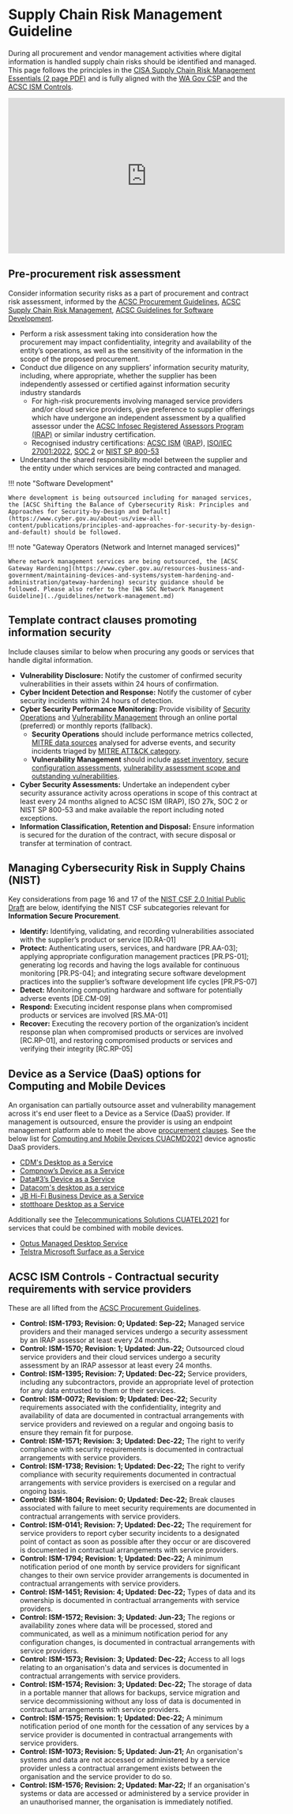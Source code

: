 # Supply Chain Risk Management Guideline

During all procurement and vendor management activities where digital information is handled supply chain risks should be identified and managed. This page follows the principles in the [CISA Supply Chain Risk Management Essentials (2 page PDF)](https://www.cisa.gov/sites/default/files/publications/ict_scrm_essentials_508.pdf) and is fully aligned with the [WA Gov CSP](https://www.wa.gov.au/government/publications/wa-government-cyber-security-policy) and the [ACSC ISM Controls](https://www.cyber.gov.au/resources-business-and-government/essential-cyber-security/ism).

<iframe width="560" height="315" src="https://www.youtube-nocookie.com/embed/qvFfoHxfBqY?si=2VsaNSqPTnxaWqSM&amp;start=1560" title="YouTube video player" frameborder="0" allow="accelerometer; autoplay; clipboard-write; encrypted-media; gyroscope; picture-in-picture; web-share" allowfullscreen></iframe>

## Pre-procurement risk assessment

Consider information security risks as a part of procurement and contract risk assessment, informed by the [ACSC Procurement Guidelines](https://www.cyber.gov.au/resources-business-and-government/essential-cyber-security/ism/cyber-security-guidelines/guidelines-procurement-and-outsourcing), [ACSC Supply Chain Risk Management](https://www.cyber.gov.au/resources-business-and-government/maintaining-devices-and-systems/outsourcing-and-procurement/cyber-supply-chains/cyber-supply-chain-risk-management), [ACSC Guidelines for Software Development](https://www.cyber.gov.au/resources-business-and-government/essential-cyber-security/ism/cyber-security-guidelines/guidelines-software-development).

- Perform a risk assessment taking into consideration how the procurement may impact confidentiality, integrity and availability of the entity’s operations, as well as the sensitivity of the information in the scope of the proposed procurement.
- Conduct due diligence on any suppliers’ information security maturity, including, where appropriate, whether the supplier has been independently assessed or certified against information security industry standards
    - For high-risk procurements involving managed service providers and/or cloud service providers, give preference to supplier offerings which have undergone an independent assessment by a qualified assessor under the [ACSC Infosec Registered Assessors Program (IRAP)](https://www.cyber.gov.au/resources-business-and-government/assessment-and-evaluation-programs/infosec-registered-assessors-program) or similar industry certification.
    - Recognised industry certifications: [ACSC ISM](https://www.cyber.gov.au/resources-business-and-government/essential-cyber-security/ism) ([IRAP](https://www.cyber.gov.au/resources-business-and-government/assessment-and-evaluation-programs/infosec-registered-assessors-program)), [ISO/IEC 27001:2022](https://www.iso.org/standard/27001), [SOC 2](https://www.aicpa-cima.com/topic/audit-assurance/audit-and-assurance-greater-than-soc-2) or [NIST SP 800-53](https://csrc.nist.gov/pubs/sp/800/53/r5/upd1/final)
- Understand the shared responsibility model between the supplier and the entity under which services are being contracted and managed.

!!! note "Software Development"

    Where development is being outsourced including for managed services, the [ACSC Shifting the Balance of Cybersecurity Risk: Principles and Approaches for Security-by-Design and Default](https://www.cyber.gov.au/about-us/view-all-content/publications/principles-and-approaches-for-security-by-design-and-default) should be followed.

!!! note "Gateway Operators (Network and Internet managed services)"

    Where network management services are being outsourced, the [ACSC Gateway Hardening](https://www.cyber.gov.au/resources-business-and-government/maintaining-devices-and-systems/system-hardening-and-administration/gateway-hardening) security guidance should be followed. Please also refer to the [WA SOC Network Management Guideline](../guidelines/network-management.md)

## Template contract clauses promoting information security

Include clauses similar to below when procuring any goods or services that handle digital information.

- **Vulnerability Disclosure:** Notify the customer of confirmed security vulnerabilities in their assets within 24 hours of confirmation.
- **Cyber Incident Detection and Response:** Notify the customer of cyber security incidents within 24 hours of detection.
- **Cyber Security Performance Monitoring:** Provide visibility of [Security Operations](../baselines/security-operations.md) and [Vulnerability Management](../baselines/vulnerability-management.md) through an online portal (preferred) or monthly reports (fallback).
    - **Security Operations** should include performance metrics collected, [MITRE data sources](https://attack.mitre.org/datasources/) analysed for adverse events, and security incidents triaged by [MITRE ATT&CK category](https://attack.mitre.org).
    - **Vulnerability Management** should include [asset inventory](https://www.cyber.gov.au/resources-business-and-government/essential-cyber-security/ism/cyber-security-guidelines/guidelines-system-management), [secure configuration assessments](https://soc.cyber.wa.gov.au/guidelines/secure-configuration/), [vulnerability assessment scope and outstanding vulnerabilities](https://soc.cyber.wa.gov.au/baselines/vulnerability-management/).
- **Cyber Security Assessments:** Undertake an independent cyber security assurance activity across operations in scope of this contract at least every 24 months aligned to ACSC ISM (IRAP), ISO 27k, SOC 2 or NIST SP 800-53 and make available the report including noted exceptions.
- **Information Classification, Retention and Disposal:** Ensure information is secured for the duration of the contract, with secure disposal or transfer at termination of contract.

## Managing Cybersecurity Risk in Supply Chains (NIST)

Key considerations from page 16 and 17 of the [NIST CSF 2.0 Initial Public Draft](https://nvlpubs.nist.gov/nistpubs/CSWP/NIST.CSWP.29.ipd.pdf) are below, identifying the NIST CSF subcategories relevant for **Information Secure Procurement**.

- **Identify:** Identifying, validating, and recording vulnerabilities associated with the supplier’s product or service [ID.RA-01]
- **Protect:** Authenticating users, services, and hardware [PR.AA-03]; applying appropriate configuration management practices [PR.PS-01]; generating log records and having the logs available for continuous monitoring [PR.PS-04]; and integrating secure software development practices into the supplier’s software development life cycles [PR.PS-07]
- **Detect:** Monitoring computing hardware and software for potentially adverse events [DE.CM-09]
- **Respond:** Executing incident response plans when compromised products or services are involved [RS.MA-01]
- **Recover:** Executing the recovery portion of the organization’s incident response plan when compromised products or services are involved [RC.RP-01], and restoring compromised products or services and verifying their integrity [RC.RP-05]

## Device as a Service (DaaS) options for Computing and Mobile Devices

An organisation can partially outsource asset and vulnerability management across it's end user fleet to a Device as a Service (DaaS) provider. If management is outsourced, ensure the provider is using an endpoint management platform able to meet the above [procurement clauses](#template-contract-clauses-promoting-information-security). See the below list for [Computing and Mobile Devices CUACMD2021](https://www.wa.gov.au/government/cuas/computing-and-mobile-devices-cuacmd2021) device agnostic DaaS providers.

- [CDM's Desktop as a Service](https://cdm.com.au/solutions/modern-workplace/)
- [Compnow’s Device as a Service](https://www.compnow.com.au/capabilities/lifecycle-management/)
- [Data#3’s Device as a Service](https://www.data3.com/solutions/modern-workplace/end-user-devices/device-as-a-service/)
- [Datacom's desktop as a service](https://datacom.com/au/en/solutions/cloud/cloud-solutions/desktop-as-a-service)
- [JB Hi-Fi Business Device as a Service](https://www.jbhifi.business/daas)
- [stotthoare Desktop as a Service](https://stotthoare.com.au/capabilities/managed-services/device-as-a-service/)

Additionally see the [Telecommunications Solutions CUATEL2021](https://www.wa.gov.au/government/cuas/telecommunications-solutions-cuatel2021) for services that could be combined with mobile devices.

- [Optus Managed Desktop Service](http://smb.optus.com.au/opfiles/Business/PDFs/Managed_Desktop_Services_Factsheet.pdf)
- [Telstra Microsoft Surface as a Service](https://www.telstra.com.au/business-enterprise/products/mobility-solutions/plans-and-devices/surface-as-a-service)

## ACSC ISM Controls - Contractual security requirements with service providers

These are all lifted from the  [ACSC Procurement Guidelines](https://www.cyber.gov.au/resources-business-and-government/essential-cyber-security/ism/cyber-security-guidelines/guidelines-procurement-and-outsourcing).

- **Control: ISM-1793; Revision: 0; Updated: Sep-22;** Managed service providers and their managed services undergo a security assessment by an IRAP assessor at least every 24 months.
- **Control: ISM-1570; Revision: 1; Updated: Jun-22;** Outsourced cloud service providers and their cloud services undergo a security assessment by an IRAP assessor at least every 24 months.
- **Control: ISM-1395; Revision: 7; Updated: Dec-22;** Service providers, including any subcontractors, provide an appropriate level of protection for any data entrusted to them or their services.
- **Control: ISM-0072; Revision: 9; Updated: Dec-22;** Security requirements associated with the confidentiality, integrity and availability of data are documented in contractual arrangements with service providers and reviewed on a regular and ongoing basis to ensure they remain fit for purpose.
- **Control: ISM-1571; Revision: 3; Updated: Dec-22;** The right to verify compliance with security requirements is documented in contractual arrangements with service providers.
- **Control: ISM-1738; Revision: 1; Updated: Dec-22;** The right to verify compliance with security requirements documented in contractual arrangements with service providers is exercised on a regular and ongoing basis.
- **Control: ISM-1804; Revision: 0; Updated: Dec-22;** Break clauses associated with failure to meet security requirements are documented in contractual arrangements with service providers.
- **Control: ISM-0141; Revision: 7; Updated: Dec-22;** The requirement for service providers to report cyber security incidents to a designated point of contact as soon as possible after they occur or are discovered is documented in contractual arrangements with service providers.
- **Control: ISM-1794; Revision: 1; Updated: Dec-22;** A minimum notification period of one month by service providers for significant changes to their own service provider arrangements is documented in contractual arrangements with service providers.
- **Control: ISM-1451; Revision: 4; Updated: Dec-22;** Types of data and its ownership is documented in contractual arrangements with service providers.
- **Control: ISM-1572; Revision: 3; Updated: Jun-23;** The regions or availability zones where data will be processed, stored and communicated, as well as a minimum notification period for any configuration changes, is documented in contractual arrangements with service providers.
- **Control: ISM-1573; Revision: 3; Updated: Dec-22;** Access to all logs relating to an organisation's data and services is documented in contractual arrangements with service providers.
- **Control: ISM-1574; Revision: 3; Updated: Dec-22;** The storage of data in a portable manner that allows for backups, service migration and service decommissioning without any loss of data is documented in contractual arrangements with service providers.
- **Control: ISM-1575; Revision: 1; Updated: Dec-22;** A minimum notification period of one month for the cessation of any services by a service provider is documented in contractual arrangements with service providers.
- **Control: ISM-1073; Revision: 5; Updated: Jun-21;** An organisation's systems and data are not accessed or administered by a service provider unless a contractual arrangement exists between the organisation and the service provider to do so.
- **Control: ISM-1576; Revision: 2; Updated: Mar-22;** If an organisation's systems or data are accessed or administered by a service provider in an unauthorised manner, the organisation is immediately notified.
